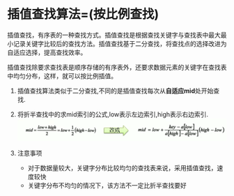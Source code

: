 # 插值查找算法=(按比例查找)

插值查找，有序表的一种查找方式。插值查找是根据查找关键字与查找表中最大最小记录关键字比较后的查找方法。插值查找基于二分查找，将查找点的选择改进为自适应选择，提高查找效率。

插值查找除要求查找表是顺序存储的有序表外，还要求数据元素的关键字在查找表中均匀分布，这样，就可以按比例插值。

1. 插值查找算法类似于二分查找,不同的是插值查找每次从**自适应mid**处开始查找.
2. 将折半查找中的求mid索引的公式,low表示左边索引,high表示右边索引.
    ![](assets/image_20221201161932605605.png)

3. 注意事项
    - 对于数据量较大，关键字分布比较均匀的查找表来说，采用插值查找，速度较快
    - 关键字分布不均匀的情况下，该方法不一定比折半查找要好

